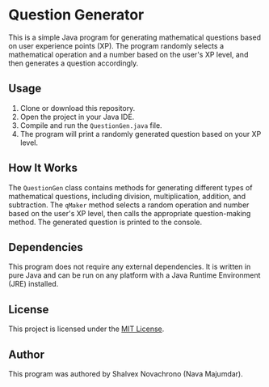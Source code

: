 # Question Generator

This is a simple Java program for generating mathematical questions based on user experience points (XP). The program randomly selects a mathematical operation and a number based on the user's XP level, and then generates a question accordingly.

## Usage

1. Clone or download this repository.
2. Open the project in your Java IDE.
3. Compile and run the `QuestionGen.java` file.
4. The program will print a randomly generated question based on your XP level.

## How It Works

The `QuestionGen` class contains methods for generating different types of mathematical questions, including division, multiplication, addition, and subtraction. The `qMaker` method selects a random operation and number based on the user's XP level, then calls the appropriate question-making method. The generated question is printed to the console.

## Dependencies

This program does not require any external dependencies. It is written in pure Java and can be run on any platform with a Java Runtime Environment (JRE) installed.

## License

This project is licensed under the [MIT License](LICENSE).

## Author

This program was authored by Shalvex Novachrono (Nava Majumdar).

